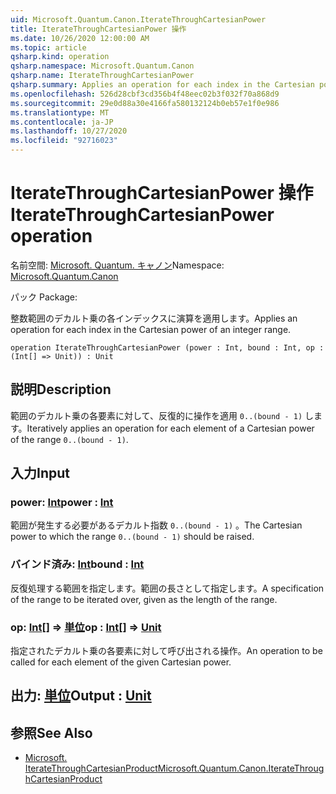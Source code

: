 ```yaml
---
uid: Microsoft.Quantum.Canon.IterateThroughCartesianPower
title: IterateThroughCartesianPower 操作
ms.date: 10/26/2020 12:00:00 AM
ms.topic: article
qsharp.kind: operation
qsharp.namespace: Microsoft.Quantum.Canon
qsharp.name: IterateThroughCartesianPower
qsharp.summary: Applies an operation for each index in the Cartesian power of an integer range.
ms.openlocfilehash: 526d28cbf3cd356b4f48eec02b3f032f70a868d9
ms.sourcegitcommit: 29e0d88a30e4166fa580132124b0eb57e1f0e986
ms.translationtype: MT
ms.contentlocale: ja-JP
ms.lasthandoff: 10/27/2020
ms.locfileid: "92716023"
---
```

# <a name="iteratethroughcartesianpower-operation"></a><span data-ttu-id="40af5-102">IterateThroughCartesianPower 操作</span><span class="sxs-lookup"><span data-stu-id="40af5-102">IterateThroughCartesianPower operation</span></span>

<span data-ttu-id="40af5-103">名前空間: [Microsoft. Quantum. キャノン](xref:Microsoft.Quantum.Canon)</span><span class="sxs-lookup"><span data-stu-id="40af5-103">Namespace: [Microsoft.Quantum.Canon](xref:Microsoft.Quantum.Canon)</span></span>

<span data-ttu-id="40af5-104">パック [](https://nuget.org/packages/)</span><span class="sxs-lookup"><span data-stu-id="40af5-104">Package: [](https://nuget.org/packages/)</span></span>


<span data-ttu-id="40af5-105">整数範囲のデカルト乗の各インデックスに演算を適用します。</span><span class="sxs-lookup"><span data-stu-id="40af5-105">Applies an operation for each index in the Cartesian power of an integer range.</span></span>

```qsharp
operation IterateThroughCartesianPower (power : Int, bound : Int, op : (Int[] => Unit)) : Unit
```


## <a name="description"></a><span data-ttu-id="40af5-106">説明</span><span class="sxs-lookup"><span data-stu-id="40af5-106">Description</span></span>

<span data-ttu-id="40af5-107">範囲のデカルト乗の各要素に対して、反復的に操作を適用 `0..(bound - 1)` します。</span><span class="sxs-lookup"><span data-stu-id="40af5-107">Iteratively applies an operation for each element of a Cartesian power of the range `0..(bound - 1)`.</span></span>

## <a name="input"></a><span data-ttu-id="40af5-108">入力</span><span class="sxs-lookup"><span data-stu-id="40af5-108">Input</span></span>

### <a name="power--int"></a><span data-ttu-id="40af5-109">power: [Int](xref:microsoft.quantum.lang-ref.int)</span><span class="sxs-lookup"><span data-stu-id="40af5-109">power : [Int](xref:microsoft.quantum.lang-ref.int)</span></span>

<span data-ttu-id="40af5-110">範囲が発生する必要があるデカルト指数 `0..(bound - 1)` 。</span><span class="sxs-lookup"><span data-stu-id="40af5-110">The Cartesian power to which the range `0..(bound - 1)` should be raised.</span></span>


### <a name="bound--int"></a><span data-ttu-id="40af5-111">バインド済み: [Int](xref:microsoft.quantum.lang-ref.int)</span><span class="sxs-lookup"><span data-stu-id="40af5-111">bound : [Int](xref:microsoft.quantum.lang-ref.int)</span></span>

<span data-ttu-id="40af5-112">反復処理する範囲を指定します。範囲の長さとして指定します。</span><span class="sxs-lookup"><span data-stu-id="40af5-112">A specification of the range to be iterated over, given as the length of the range.</span></span>


### <a name="op--int--unit"></a><span data-ttu-id="40af5-113">op: [Int](xref:microsoft.quantum.lang-ref.int)[] => [単位](xref:microsoft.quantum.lang-ref.unit)</span><span class="sxs-lookup"><span data-stu-id="40af5-113">op : [Int](xref:microsoft.quantum.lang-ref.int)[] => [Unit](xref:microsoft.quantum.lang-ref.unit)</span></span> 

<span data-ttu-id="40af5-114">指定されたデカルト乗の各要素に対して呼び出される操作。</span><span class="sxs-lookup"><span data-stu-id="40af5-114">An operation to be called for each element of the given Cartesian power.</span></span>



## <a name="output--unit"></a><span data-ttu-id="40af5-115">出力: [単位](xref:microsoft.quantum.lang-ref.unit)</span><span class="sxs-lookup"><span data-stu-id="40af5-115">Output : [Unit](xref:microsoft.quantum.lang-ref.unit)</span></span>



## <a name="see-also"></a><span data-ttu-id="40af5-116">参照</span><span class="sxs-lookup"><span data-stu-id="40af5-116">See Also</span></span>

- [<span data-ttu-id="40af5-117">Microsoft. IterateThroughCartesianProduct</span><span class="sxs-lookup"><span data-stu-id="40af5-117">Microsoft.Quantum.Canon.IterateThroughCartesianProduct</span></span>](xref:Microsoft.Quantum.Canon.IterateThroughCartesianProduct)